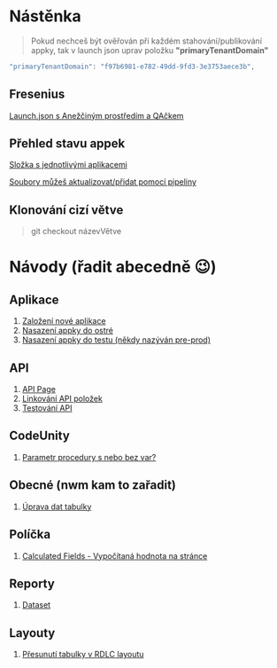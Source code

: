 # Nástěnka 
> Pokud nechceš být ověřován při každém stahování/publikování appky, tak v launch json uprav položku **"primaryTenantDomain"**
``` csharp
"primaryTenantDomain": "f97b6981-e782-49dd-9fd3-3e3753aece3b",
```

## Fresenius
[Launch.json s Anežčiným prostředím a QAčkem](Fresenius/launch.json)

## Přehled stavu appek
[Složka s jednotlivými aplikacemi](https://navertica.visualstudio.com/BusinessCentral/_wiki/wikis/BusinessCentral.wiki?pagePath=/Compatibility&wikiVersion=GBwikiMaster)

[Soubory můžeš aktualizovat/přidat pomocí pipeliny](https://navertica.visualstudio.com/BusinessCentral/_build?definitionId=1914&_a=summary)

## Klonování cizí větve
> git checkout názevVětve

# Návody (řadit abecedně &#x1F609;)

## Aplikace
1. [Založení nové aplikace](Apps/Create_App.md)
2. [Nasazení appky do ostré](Apps/App_to_prod.md)
3. [Nasazení appky do testu (někdy nazýván pre-prod)](Apps/App_to_preprod.md)
   
## API
1. [API Page](API/API%20page.md)
2. [Linkování API položek](API/Linkovani%20api%20polozek.md)
3. [Testování API](API/Testovani%20API.md)

## CodeUnity
1. [Parametr procedury s nebo bez var?](Codeunit/Parametr%20procedury%20s%20var%20nebo%20bez%20var.md)

## Obecné (nwm kam to zařadit)
1. [Úprava dat tabulky](General/RecordAdjs.md)

## Políčka
1. [Calculated Fields - Vypočítaná hodnota na stránce](Fields/Vypocitana%20hodnota%20na%20page.md)

## Reporty
1. [Dataset](Reports/Dataset.md)

## Layouty
1. [Přesunutí tabulky v RDLC layoutu](Reports/Layouts/RDLC/Přesunutí%20bloku.md)
   
